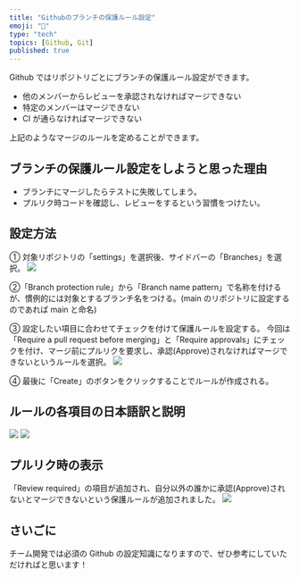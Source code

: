 ```yaml
---
title: "Githubのブランチの保護ルール設定"
emoji: "🔧"
type: "tech"
topics: [Github, Git]
published: true
---
```


Github ではリポジトリごとにブランチの保護ルール設定ができます。

- 他のメンバーからレビューを承認されなければマージできない
- 特定のメンバーはマージできない
- CI が通らなければマージできない

上記のようなマージのルールを定めることができます。

## ブランチの保護ルール設定をしようと思った理由

- ブランチにマージしたらテストに失敗してしまう。
- プルリク時コードを確認し、レビューをするという習慣をつけたい。

## 設定方法

① 対象リポジトリの「settings」を選択後、サイドバーの「Branches」を選択。
![](https://storage.googleapis.com/zenn-user-upload/99dfd87cd31b-20220512.png)

②「Branch protection rule」から「Branch name pattern」で名称を付けるが、慣例的には対象とするブランチ名をつける。(main のリポジトリに設定するのであれば main と命名)

③ 設定したい項目に合わせてチェックを付けて保護ルールを設定する。
今回は「Require a pull request before merging」と「Require approvals」にチェックを付け、マージ前にプルリクを要求し、承認(Approve)されなければマージできないというルールを選択。
![](https://storage.googleapis.com/zenn-user-upload/6dffd3e6abee-20220512.png)

④ 最後に「Create」のボタンをクリックすることでルールが作成される。

## ルールの各項目の日本語訳と説明

![](https://storage.googleapis.com/zenn-user-upload/8995bc630799-20220512.png)
![](https://storage.googleapis.com/zenn-user-upload/edfb8edb9547-20220512.png)

## プルリク時の表示

「Review required」の項目が追加され、自分以外の誰かに承認(Approve)されないとマージできないという保護ルールが追加されました。
![](https://storage.googleapis.com/zenn-user-upload/87d6e26a09bf-20220512.png)

## さいごに

チーム開発では必須の Github の設定知識になりますので、ぜひ参考にしていただければと思います！
